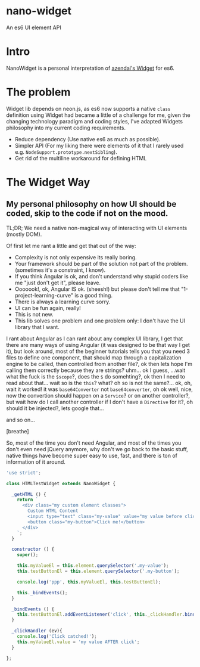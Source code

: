 # nano-widget
An es6 UI element API

# Intro

NanoWidget is a personal interpretation of [azendal's Widget](https://github.com/azendal/neon/blob/master/stdlib/widget.js)
for es6.

# The problem

Widget lib depends on neon.js, as es6 now supports a native `class` definition
using Widget had became a little of a challenge for me, given the changing
technology paradigm and coding styles, I've adapted Widgets philosophy into my
current coding requirements.

- Reduce dependency (Use native es6 as much as possible).
- Simpler API (For my liking there were elements of it that I rarely used e.g. `NodeSupport.prototype.nextSibling`).
- Get rid of the multiline workaround for defining HTML

# The Widget Way
## My personal philosophy on how UI should be coded, skip to the code if not on the mood.

TL;DR; We need a native non-magical way of interacting with UI elements (mostly DOM).

Of first let me rant a little and get that out of the way:

- Complexity is not only expensive its really boring.
- Your framework should be part of the solution not part of the problem. (sometimes it's a constraint, I know).
- If you think Angular is ok, and don't understand why stupid coders like me "just don't get it", please leave.
- Ooooook!, ok, Angular IS ok. (sheesh!) but please don't tell me that "1-project-learning-curve" is a good thing.
- There is always a learning curve sorry.
- UI can be fun again, really!
- This is not new.
- This lib solves one problem and one problem only: I don't have the UI library that I want.

I rant about Angular as I can rant about any complex UI library, I get that there
are many ways of using Angular (it was designed to be that way I get it), but look
around, most of the beginner tutorials tells you that you need 3 files to define
one component, that should map through a capitalization engine to be called, then
controlled from another file?, ok then lets hope I'm calling them correctly because
they are strings? uhm... ok I guess, ...wait what the fuck is the `$scope`?, does
the `$` do somehting?, ok then I need to read about that... wait so is the `this`?
what? oh so is not the same?... ok, oh, wait it worked! it was `base64Converter`
not `base64converter`, oh ok well, nice, now the convertion should happen on a `Service`?
or on another controller?, but wait how do I call another controller if I don't
have a `Directive` for it?, oh should it be injected?, lets google that...

and so on...

[breathe]

So, most of the time you don't need Angular, and most of the times you don't even
need jQuery anymore, why don't we go back to the basic stuff, native things have
become super easy to use, fast, and there is ton of information of it around.

```javascript
'use strict';

class HTMLTestWidget extends NanoWidget {

  _getHTML () {
    return `
      <div class="my custom element classes">
        Custom HTML Content
        <input type="text" class="my-value" value="my value before click">
        <button class="my-button">Click me!</button>
      </div>
    `;
  }

  constructor () {
    super();

    this.myValueEl = this.element.querySelector('.my-value');
    this.testButtonEl = this.element.querySelector('.my-button');

    console.log('ppp', this.myValueEl, this.testButtonEl);

    this._bindEvents();
  }

  _bindEvents () {
    this.testButtonEl.addEventListener('click', this._clickHandler.bind(this));
  }

  _clickHandler (ev){
    console.log('Click catched!');
    this.myValueEl.value = 'my value AFTER click';
  }

};
```
